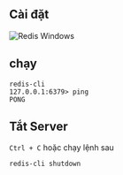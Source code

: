 ## Cài đặt 

![Redis Windows](https://github.com/dangth12/redis) 

## chạy

```redis
redis-cli 
127.0.0.1:6379> ping
PONG
```

## Tắt Server

`Ctrl + C` hoặc chạy lệnh sau

```redis
redis-cli shutdown
```